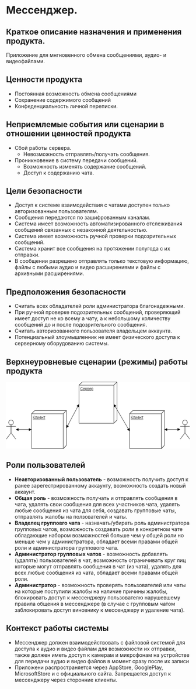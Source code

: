# Мессенджер.
## Краткое описание назначения и применения продукта.

Приложение для мнгновенного обмена сообщениями, аудио- и видеофайлами.

## Ценности продукта

- Постоянная возможность обмена сообщениями 
- Сохранение содержимого сообщений 
- Конфеденциальность личной переписки.

## Неприемлемые события или сценарии в отношении ценностей продукта 

- Сбой работы сервера. 
	- Невозможность отправлять/получать сообщения. 
- Проникновение в систему передачи сообщений.
	- Возможность изменять содержание сообщений. 
	- Доступ к содержанию чата.

## Цели безопасности

- Доступ к системе взаимодействия с чатами доступен только авторизованным пользователям.
- Сообщения передаются по зашифрованным каналам.
- Система имеет возможность автоматизированного отслеживания сообщений связанных с незаконной деятельностью.
- Система имеет возможность ручной проверки подозрительных сообщений.
- Система хранит все сообщения на протяжении полугода с их отправки.
- В сообщении разрешено отправлять только текстовую информацию, файлы с любыми аудио и видео расширениями и файлы с архивными расширениями.

## Предположения безопасности

- Считать всех обладателей роли администратора благонадежными.
- При ручной проверке подозрительных сообщений, проверяющий имеет доступ не ко всему а чату, а к небольшому количеству сообщений до и после подозрительного сообщения.
- Считать авторизованного пользователя владельцем аккаунта.
- Потенциальный злоумышленник не имеет физического доступа к серверному оборудованию системы.

## Верхнеуровневые сценарии (режимы) работы продукта

![Верхнеуровневые сценарии.png](https://github.com/LaymBoro/course_cyberimmune_dev/blob/HomeWork1/%D0%92%D0%B5%D1%80%D1%85%D0%BD%D0%B5%D1%83%D1%80%D0%BE%D0%B2%D0%BD%D0%B5%D0%B2%D1%8B%D0%B5%20%D1%81%D1%86%D0%B5%D0%BD%D0%B0%D1%80%D0%B8%D0%B8.png)

## Роли пользователей 

- **Неавторизованный пользователь** - возможность получить доступ к ранее зарегестрированному аккаунту, возможность создать новый аккаунт.
- **Общая роль** - возможность получать и отправлять сообщения в чата, удалять свои сообщения для всех участников чата, удалять любые сообщения из чата для себя, создавать групповые чаты, отправлять жалобы на ползователей и чаты.
- **Владелец групповго чата** -  назначать/убирать роль администратора групповых чатов, возможность создавать роли в конкретном чате обладающие набором возможностей больше чем у общей роли но меньше чем у администратора, обладает всеми правами общей роли и администратора группового чата.
- **Администратор групповых чатов** - возможность добавлять (удалять) пользователей в чат, возможность ограничивать круг лиц которые могут отправлять сообщения в чат (из чата), удалять для всех любые сообщения из чата, обладает всеми правами общей роли.
- **Администратор** - возможность проверять пользователей или чаты на которые поступили жалобы на наличие причины жалобы, блокировать доступ к мессенджеру пользователю нарушевшему правила общения в мессенджере (в случае с групповым чатом заблокировать доступ виновнику к мессенджеру и удаление чата).

## Контекст работы системы

- Мессенджер должен взаимодействовать с файловой системой для доступа к аудио и видео файлам для возможности их отправки, также должен иметь доступ к камерам и микрофонам на устройстве для передачи аудио и видео файлов в момент сразу после их записи  
- Приложени распространяется через AppStore, GooglePlay, MicrosoftStore и с официального сайта. Запрещается доступ к мессенджеру через сторонние клиенты.
